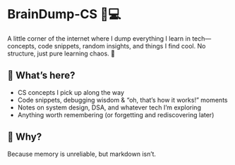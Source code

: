 # BrainDump-CS 🧠💻  

A little corner of the internet where I dump everything I learn in tech—concepts, code snippets, random insights, and things I find cool. No structure, just pure learning chaos. 🚀  

## 🌱 What’s here?  
- CS concepts I pick up along the way  
- Code snippets, debugging wisdom & “oh, that’s how it works!” moments  
- Notes on system design, DSA, and whatever tech I’m exploring  
- Anything worth remembering (or forgetting and rediscovering later)  

## 🤷 Why?  
Because memory is unreliable, but markdown isn’t.  

